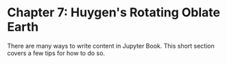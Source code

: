 Chapter 7: Huygen's Rotating Oblate Earth
=================================

There are many ways to write content in Jupyter Book. This short section
covers a few tips for how to do so.
